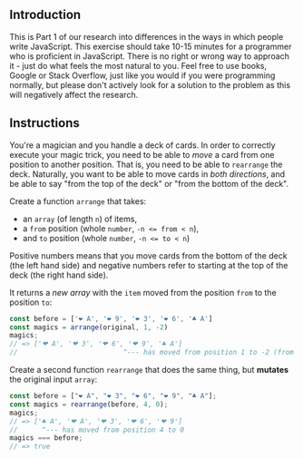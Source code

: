 ## Introduction

This is Part 1 of our research into differences in the ways in which people write JavaScript. This exercise should take 10-15 minutes for a programmer who is proficient in JavaScript. There is no right or wrong way to approach it - just do what feels the most natural to you. Feel free to use books, Google or Stack Overflow, just like you would if you were programming normally, but please don't actively look for a solution to the problem as this will negatively affect the research.

## Instructions

You're a magician and you handle a deck of cards. In order to correctly execute your magic trick, you need to be able to _move_ a card from one position to another position. That is, you need to be able to `rearrange` the deck. Naturally, you want to be able to move cards in _both directions_, and be able to say "from the top of the deck" or "from the bottom of the deck".

Create a function `arrange` that takes:

- an `array` (of length `n`) of items,
- a `from` position (whole `number`, `-n <= from < n`),
- and `to` position (whole `number`, `-n <= to < n`)

Positive numbers means that you move cards from the bottom of the deck (the left hand side) and negative numbers refer to starting at the top of the deck (the right hand side).

It returns a _new array_ with the `item` moved from the position `from` to the position `to`:

```javascript
const before = ['❤ A', '❤ 9', '❤ 3', '❤ 6', '♣ A']
const magics = arrange(original, 1, -2)
magics;
// => ['❤ A', '❤ 3', '❤ 6', '❤ 9', '♣ A']
//                          ^--- has moved from position 1 to -2 (from the right side)
```

Create a second function `rearrange` that does the same thing, but **mutates** the original input `array`:

```javascript
const before = ["❤ A", "❤ 3", "❤ 6", "❤ 9", "♣ A"];
const magics = rearrange(before, 4, 0);
magics;
// => ['♣ A', '❤ A', '❤ 3', '❤ 6', '❤ 9']
//      ^--- has moved from position 4 to 0
magics === before;
// => true
```
